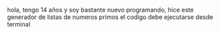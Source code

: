 hola, tengo 14 años y soy bastante nuevo programando, hice este generador de listas de numeros primos
el codigo debe ejecutarse desde terminal

